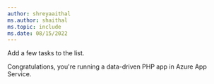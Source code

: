 ```yaml
---
author: shreyaaithal
ms.author: shaithal
ms.topic: include
ms.date: 08/15/2022
---
```


Add a few tasks to the list.

Congratulations, you're running a data-driven PHP app in Azure App Service.